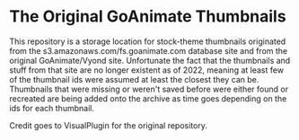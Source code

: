 # The Original GoAnimate Thumbnails
This repository is a storage location for stock-theme thumbnails originated from the s3.amazonaws.com/fs.goanimate.com database site and from the original GoAnimate/Vyond site. Unfortunate the fact that the thumbnails and stuff from that site are no longer existent as of 2022, meaning at least few of the thumbnail ids were assumed at least the closest they can be. Thumbnails that were missing or weren't saved before were either found or recreated are being added onto the archive as time goes depending on the ids for each thumbnail.

Credit goes to VisualPlugin for the original repository.
